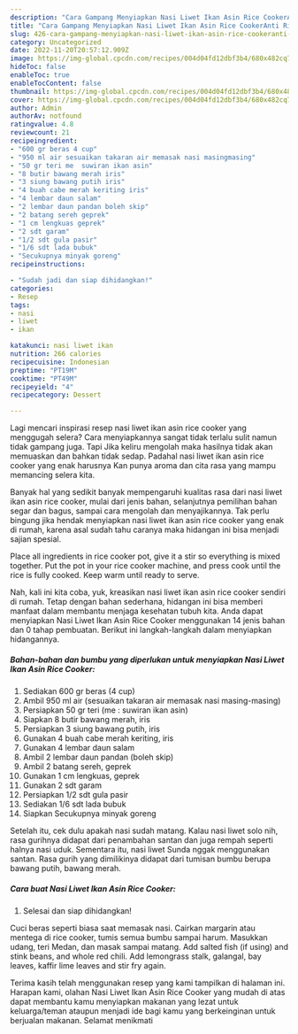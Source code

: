 ```yaml
---
description: "Cara Gampang Menyiapkan Nasi Liwet Ikan Asin Rice CookerAnti Ribet"
title: "Cara Gampang Menyiapkan Nasi Liwet Ikan Asin Rice CookerAnti Ribet"
slug: 426-cara-gampang-menyiapkan-nasi-liwet-ikan-asin-rice-cookeranti-ribet
category: Uncategorized
date: 2022-11-20T20:57:12.909Z
image: https://img-global.cpcdn.com/recipes/004d04fd12dbf3b4/680x482cq70/nasi-liwet-ikan-asin-rice-cooker-foto-resep-utama.jpg
hideToc: false
enableToc: true
enableTocContent: false
thumbnail: https://img-global.cpcdn.com/recipes/004d04fd12dbf3b4/680x482cq70/nasi-liwet-ikan-asin-rice-cooker-foto-resep-utama.jpg
cover: https://img-global.cpcdn.com/recipes/004d04fd12dbf3b4/680x482cq70/nasi-liwet-ikan-asin-rice-cooker-foto-resep-utama.jpg
author: Admin
authorAv: notfound
ratingvalue: 4.8
reviewcount: 21
recipeingredient:
- "600 gr beras 4 cup"
- "950 ml air sesuaikan takaran air memasak nasi masingmasing"
- "50 gr teri me  suwiran ikan asin"
- "8 butir bawang merah iris"
- "3 siung bawang putih iris"
- "4 buah cabe merah keriting iris"
- "4 lembar daun salam"
- "2 lembar daun pandan boleh skip"
- "2 batang sereh geprek"
- "1 cm lengkuas geprek"
- "2 sdt garam"
- "1/2 sdt gula pasir"
- "1/6 sdt lada bubuk"
- "Secukupnya minyak goreng"
recipeinstructions:

- "Sudah jadi dan siap dihidangkan!"
categories:
- Resep
tags:
- nasi
- liwet
- ikan

katakunci: nasi liwet ikan 
nutrition: 266 calories
recipecuisine: Indonesian
preptime: "PT19M"
cooktime: "PT49M"
recipeyield: "4"
recipecategory: Dessert

---
```



Lagi mencari inspirasi resep nasi liwet ikan asin rice cooker yang menggugah selera? Cara menyiapkannya sangat tidak terlalu sulit namun tidak gampang juga. Tapi Jika keliru mengolah maka hasilnya tidak akan memuaskan dan bahkan tidak sedap. Padahal nasi liwet ikan asin rice cooker yang enak harusnya Kan punya aroma dan cita rasa yang mampu memancing selera kita.


Banyak hal yang sedikit banyak mempengaruhi kualitas rasa dari nasi liwet ikan asin rice cooker, mulai dari jenis bahan, selanjutnya pemilihan bahan segar dan bagus, sampai cara mengolah dan menyajikannya. Tak perlu bingung jika hendak menyiapkan nasi liwet ikan asin rice cooker yang enak di rumah, karena asal sudah tahu caranya maka hidangan ini bisa menjadi sajian spesial.

Place all ingredients in rice cooker pot, give it a stir so everything is mixed together. Put the pot in your rice cooker machine, and press cook until the rice is fully cooked. Keep warm until ready to serve.


Nah, kali ini kita coba, yuk, kreasikan nasi liwet ikan asin rice cooker sendiri di rumah. Tetap dengan bahan sederhana, hidangan ini bisa memberi manfaat dalam membantu menjaga kesehatan tubuh kita. Anda dapat menyiapkan Nasi Liwet Ikan Asin Rice Cooker menggunakan 14 jenis bahan dan 0 tahap pembuatan. Berikut ini langkah-langkah dalam menyiapkan hidangannya.

<!--inarticleads1-->

##### Bahan-bahan dan bumbu yang diperlukan untuk menyiapkan Nasi Liwet Ikan Asin Rice Cooker:

1. Sediakan 600 gr beras (4 cup)
1. Ambil 950 ml air (sesuaikan takaran air memasak nasi masing-masing)
1. Persiapkan 50 gr teri (me : suwiran ikan asin)
1. Siapkan 8 butir bawang merah, iris
1. Persiapkan 3 siung bawang putih, iris
1. Gunakan 4 buah cabe merah keriting, iris
1. Gunakan 4 lembar daun salam
1. Ambil 2 lembar daun pandan (boleh skip)
1. Ambil 2 batang sereh, geprek
1. Gunakan 1 cm lengkuas, geprek
1. Gunakan 2 sdt garam
1. Persiapkan 1/2 sdt gula pasir
1. Sediakan 1/6 sdt lada bubuk
1. Siapkan Secukupnya minyak goreng


Setelah itu, cek dulu apakah nasi sudah matang. Kalau nasi liwet solo nih, rasa gurihnya didapat dari penambahan santan dan juga rempah seperti halnya nasi uduk. Sementara itu, nasi liwet Sunda nggak menggunakan santan. Rasa gurih yang dimilikinya didapat dari tumisan bumbu berupa bawang putih, bawang merah. 

<!--inarticleads2-->

##### Cara buat Nasi Liwet Ikan Asin Rice Cooker:


1. Selesai dan siap dihidangkan!

Cuci beras seperti biasa saat memasak nasi. Cairkan margarin atau mentega di rice cooker, tumis semua bumbu sampai harum. Masukkan udang, teri Medan, dan masak sampai matang. Add salted fish (if using) and stink beans, and whole red chili. Add lemongrass stalk, galangal, bay leaves, kaffir lime leaves and stir fry again. 

Terima kasih telah menggunakan resep yang kami tampilkan di halaman ini. Harapan kami, olahan Nasi Liwet Ikan Asin Rice Cooker yang mudah di atas dapat membantu kamu menyiapkan makanan yang lezat untuk keluarga/teman ataupun menjadi ide bagi kamu yang berkeinginan untuk berjualan makanan. Selamat menikmati
